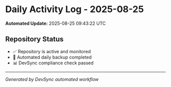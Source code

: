 # Daily Activity Log - 2025-08-25

**Automated Update:** 2025-08-25 09:43:22 UTC

## Repository Status
- ✅ Repository is active and monitored
- 🔄 Automated daily backup completed
- 📊 DevSync compliance check passed

---
*Generated by DevSync automated workflow*

